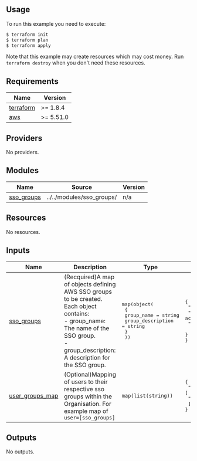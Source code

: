 <!-- BEGIN_TF_DOCS -->
  ## Usage

  To run this example you need to execute:

  ```bash
  $ terraform init
  $ terraform plan
  $ terraform apply
  ```

  Note that this example may create resources which may cost money. Run `terraform destroy` when you don't need these resources.

## Requirements

| Name | Version |
|------|---------|
| <a name="requirement_terraform"></a> [terraform](#requirement\_terraform) | >=  1.8.4 |
| <a name="requirement_aws"></a> [aws](#requirement\_aws) | >= 5.51.0 |

## Providers

No providers.

## Modules

| Name | Source | Version |
|------|--------|---------|
| <a name="module_sso_groups"></a> [sso\_groups](#module\_sso\_groups) | ../../modules/sso_groups/ | n/a |

## Resources

No resources.

## Inputs

| Name | Description | Type | Default | Required |
|------|-------------|------|---------|:--------:|
| <a name="input_sso_groups"></a> [sso\_groups](#input\_sso\_groups) | (Recquired)A map of objects defining AWS SSO groups to be created. Each object contains:<br>  - group\_name: The name of the SSO group.<br>  - group\_description: A description for the SSO group. | <pre>map(object(<br>    {<br>      group_name        = string<br>      group_description = string<br>    }<br>  ))</pre> | <pre>{<br>  "Org_Staging_Dev": {<br>    "group_description": "Developer access to org staging account",<br>    "group_name": "Org_Staging_Dev"<br>  }<br>}</pre> | no |
| <a name="input_user_groups_map"></a> [user\_groups\_map](#input\_user\_groups\_map) | (Optional)Mapping of users to their respective sso groups within the Organisation. For example map of `user=[sso_groups]` | `map(list(string))` | <pre>{<br>  "employee@org.com": [<br>    "Org_Staging_Dev"<br>  ]<br>}</pre> | no |

## Outputs

No outputs.
<!-- END_TF_DOCS -->
